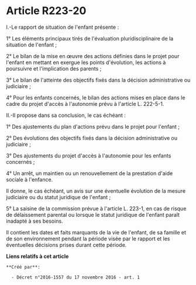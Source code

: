 # Article R223-20

I.-Le rapport de situation de l'enfant présente : 

1° Les éléments principaux tirés de l'évaluation pluridisciplinaire de la situation de l'enfant ; 

2° Le bilan de la mise en œuvre des actions définies dans le projet pour l'enfant en mettant en exergue les points
d'évolution, les actions à poursuivre et l'implication des parents ; 

3° Le bilan de l'atteinte des objectifs fixés dans la décision administrative ou judiciaire ; 

4° Pour les enfants concernés, le bilan des actions mises en place dans le cadre du projet d'accès à l'autonomie prévu à
l'article L. 222-5-1. 

II.-Il propose dans sa conclusion, le cas échéant : 

1° Des ajustements du plan d'actions prévu dans le projet pour l'enfant ; 

2° Des évolutions des objectifs fixés dans la décision administrative ou judiciaire ; 

3° Des ajustements du projet d'accès à l'autonomie pour les enfants concernés ; 

4° Un arrêt, un maintien ou un renouvellement de la prestation d'aide sociale à l'enfance. 

Il donne, le cas échéant, un avis sur une éventuelle évolution de la mesure judiciaire ou du statut juridique de l'enfant ; 

5° La saisine de la commission prévue à l'article L. 223-1, en cas de risque de délaissement parental ou lorsque le statut
juridique de l'enfant paraît inadapté à ses besoins. 

Il contient les dates et faits marquants de la vie de l'enfant, de sa famille et de son environnement pendant la période
visée par le rapport et les éventuelles décisions prises durant cette période.

**Liens relatifs à cet article**

	**Créé par**:

	  - Décret n°2016-1557 du 17 novembre 2016 - art. 1
